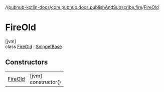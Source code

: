 //[pubnub-kotlin-docs](../../../index.md)/[com.pubnub.docs.publishAndSubscribe.fire](../index.md)/[FireOld](index.md)

# FireOld

[jvm]\
class [FireOld](index.md) : [SnippetBase](../../com.pubnub.docs/-snippet-base/index.md)

## Constructors

| | |
|---|---|
| [FireOld](-fire-old.md) | [jvm]<br>constructor() |
